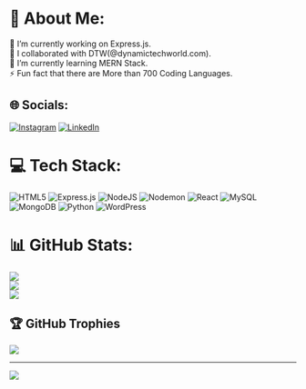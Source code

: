 # 💫 About Me:
🔭 I’m currently working on Express.js.<br>👯 I collaborated with DTW(@dynamictechworld.com).<br>🌱 I’m currently learning MERN Stack.<br>⚡ Fun fact that there are More than 700 Coding Languages.


## 🌐 Socials:
[![Instagram](https://img.shields.io/badge/Instagram-%23E4405F.svg?logo=Instagram&logoColor=white)](https://instagram.com/https://www.instagram.com/ezstacksavvy?igsh=ODRxeHFodWtreXNt) [![LinkedIn](https://img.shields.io/badge/LinkedIn-%230077B5.svg?logo=linkedin&logoColor=white)](https://linkedin.com/in/https://github.com/ezStacksavvy) 

# 💻 Tech Stack:
![HTML5](https://img.shields.io/badge/html5-%23E34F26.svg?style=for-the-badge&logo=html5&logoColor=white) ![Express.js](https://img.shields.io/badge/express.js-%23404d59.svg?style=for-the-badge&logo=express&logoColor=%2361DAFB) ![NodeJS](https://img.shields.io/badge/node.js-6DA55F?style=for-the-badge&logo=node.js&logoColor=white) ![Nodemon](https://img.shields.io/badge/NODEMON-%23323330.svg?style=for-the-badge&logo=nodemon&logoColor=%BBDEAD) ![React](https://img.shields.io/badge/react-%2320232a.svg?style=for-the-badge&logo=react&logoColor=%2361DAFB) ![MySQL](https://img.shields.io/badge/mysql-4479A1.svg?style=for-the-badge&logo=mysql&logoColor=white) ![MongoDB](https://img.shields.io/badge/MongoDB-%234ea94b.svg?style=for-the-badge&logo=mongodb&logoColor=white) ![Python](https://img.shields.io/badge/python-3670A0?style=for-the-badge&logo=python&logoColor=ffdd54) ![WordPress](https://img.shields.io/badge/WordPress-%23117AC9.svg?style=for-the-badge&logo=WordPress&logoColor=white)
# 📊 GitHub Stats:
![](https://github-readme-stats.vercel.app/api?username=ezStacksavvy&theme=dark&hide_border=false&include_all_commits=false&count_private=false)<br/>
![](https://github-readme-streak-stats.herokuapp.com/?user=ezStacksavvy&theme=dark&hide_border=false)<br/>
![](https://github-readme-stats.vercel.app/api/top-langs/?username=ezStacksavvy&theme=dark&hide_border=false&include_all_commits=false&count_private=false&layout=compact)

## 🏆 GitHub Trophies
![](https://github-profile-trophy.vercel.app/?username=ezStacksavvy&theme=radical&no-frame=false&no-bg=true&margin-w=4)

---
[![](https://visitcount.itsvg.in/api?id=ezStacksavvy&icon=0&color=0)](https://visitcount.itsvg.in)

<!-- Proudly created with GPRM ( https://gprm.itsvg.in ) -->
